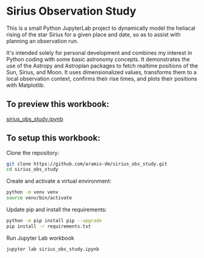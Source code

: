 
# Sirius Observation Study

This is a small Python JupyterLab project to dynamically model the heliacal rising of the star Sirius for a given place and date, so as to assist with planning an observation run.

It's intended solely for personal development and combines my interest in Python coding with some basic astronomy concepts. It demonstrates the use of the Astropy and Astroplan packages to fetch realtime positions of the Sun, Sirius, and Moon. It uses dimensionalized values, transforms them to a local observation context, confirms their rise times, and plots their positions with Matplotlib.

## To preview this workbook:
[sirius_obs_study.ipynb](https://github.com/aramis-dm/sirius_obs_study/blob/main/sirius_obs_study.ipynb)

## To setup this workbook:

Clone the repository:
```bash
git clone https://github.com/aramis-dm/sirius_obs_study.git
cd sirius_obs_study
```
Create and activate a virtual environment:  
```bash
python -m venv venv
source venv/bin/activate  
```  
Update pip and install the requirements:  
```bash
python -m pip install pip --upgrade
pip install -r requirements.txt
```
Run Jupyter Lab workbook  
```bash
jupyter lab sirius_obs_study.ipynb  
```
